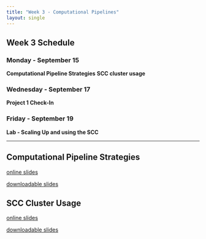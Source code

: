 ```yaml
---
title: "Week 3 - Computational Pipelines"
layout: single
---
```


## Week 3 Schedule

### Monday - September 15
**Computational Pipeline Strategies**
**SCC cluster usage**

### Wednesday - September 17
**Project 1 Check-In**

### Friday - September 19
**Lab - Scaling Up and using the SCC**

---

## Computational Pipeline Strategies

[online slides](https://docs.google.com/presentation/d/1ibyJSkFIzO08XsZaa7VQr6FfYwapnwS3tPWvxNIlx7k/present?usp=sharing)

[downloadable slides](https://docs.google.com/presentation/d/1ibyJSkFIzO08XsZaa7VQr6FfYwapnwS3tPWvxNIlx7k/export/pptx)

## SCC Cluster Usage

[online slides](https://docs.google.com/presentation/d/1maCjOOKx1lDkDjYZVwP09ZOs8VFROM7FpzubACl1IgU/present?usp=sharing)

[downloadable slides](https://docs.google.com/presentation/d/1maCjOOKx1lDkDjYZVwP09ZOs8VFROM7FpzubACl1IgU/export/pptx)
